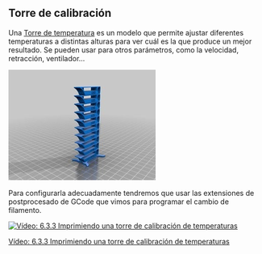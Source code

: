 ## Torre de calibración

Una [Torre de temperatura](https://www.thingiverse.com/thing:2729076) es un modelo que permite ajustar diferentes temperaturas a distintas alturas para ver cuál es la que produce un mejor resultado. Se pueden usar para otros parámetros, como la velocidad, retracción, ventilador...

![Torre de calibración](./images/567a2bd8967679dce240352282964513_preview_card.jpg)

Para configurarla adecuadamente tendremos que usar las extensiones de postprocesado de GCode que vimos para programar el cambio de filamento.


[![Vídeo: 6.3.3  Imprimiendo una torre de calibración de temperaturas](https://img.youtube.com/vi/7-knmedhClQ/0.jpg)](https://drive.google.com/file/d/10u6iNK7vo35aNoyceqQ65XKQMENydvia/view?usp=sharing)


[Vídeo: 6.3.3  Imprimiendo una torre de calibración de temperaturas](https://drive.google.com/file/d/10u6iNK7vo35aNoyceqQ65XKQMENydvia/view?usp=sharing)

